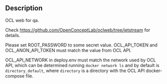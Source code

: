 ## Description

OCL web for qa.

Check <https://github.com/OpenConceptLab/oclweb/tree/jetstream> for details.

Please set ROOT_PASSWORD to some secret value. OCL_API_TOKEN and OCL_ANON_API_TOKEN must match the value from OCL API.

OCL_API_NETWORK in deploy.env must match the network used by OCL API, which can be determined running `docker network ls` and by default is `directory_default`, where
`directory` is a directory with the OCL API docker-compose file.
